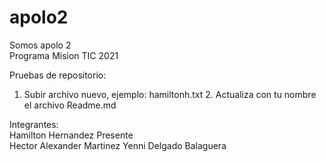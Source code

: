 # apolo2

Somos apolo 2  
Programa Mision TIC 2021

Pruebas de repositorio:  
 1. Subir archivo nuevo, ejemplo: hamiltonh.txt 2. Actualiza con tu nombre el archivo Readme.md

Integrantes:  
Hamilton Hernandez Presente  
Hector Alexander Martinez
Yenni Delgado Balaguera
